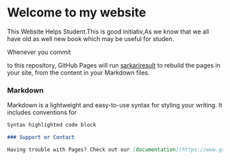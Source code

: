 # Welcome to my website

 This Website Helps Student.This is good initiativ,As we know that we all have old as well new book which may be useful for studen.  

Whenever you commit 

to this repository, GitHub Pages will run [sarkariresult](http://cbseresults.nic.in/class10/class10th19.htm) to rebuild the pages in your site, from the content in your Markdown files.

### Markdown

Markdown is a lightweight and easy-to-use syntax for styling your writing. It includes conventions for

```markdown
Syntax highlighted code block

### Support or Contact

Having trouble with Pages? Check out our [documentation](https://www.google.com/) or [contact support](https://github.com/contact) and we’ll help you sort it out.
